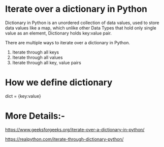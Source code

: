 # Iterate over a dictionary in Python

Dictionary in Python is an unordered collection of data values, used to store data values like a map, which unlike other Data Types that hold only single value as an element, Dictionary holds key:value pair.

There are multiple ways to iterate over a dictionary in Python.

1. Iterate through all keys
2. Iterate through all values
3. Iterate through all key, value pairs


# How we define dictionary

dict = {key:value}

# More Details:-
https://www.geeksforgeeks.org/iterate-over-a-dictionary-in-python/

https://realpython.com/iterate-through-dictionary-python/